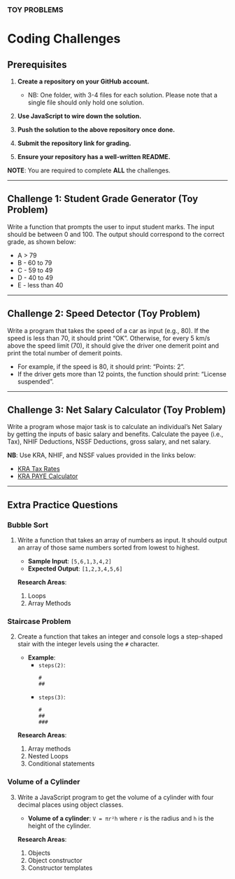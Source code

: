 ### TOY PROBLEMS ###

# Coding Challenges

## Prerequisites

1. **Create a repository on your GitHub account.**
   - NB: One folder, with 3-4 files for each solution. Please note that a single file should only hold one solution.

2. **Use JavaScript to wire down the solution.**

3. **Push the solution to the above repository once done.**

4. **Submit the repository link for grading.**

5. **Ensure your repository has a well-written README.**

**NOTE**: You are required to complete **ALL** the challenges.

------------------------------------------------------------------------------------------------------------------------------------------------------------------------------------------------------------------

## Challenge 1: Student Grade Generator (Toy Problem)

Write a function that prompts the user to input student marks. The input should be between 0 and 100. The output should correspond to the correct grade, as shown below:

- A > 79
- B - 60 to 79
- C - 59 to 49
- D - 40 to 49
- E - less than 40

-------------------------------------------------------------------------------------------------------------------------------------------------------------------------------------------------------------------

## Challenge 2: Speed Detector (Toy Problem)

Write a program that takes the speed of a car as input (e.g., 80). If the speed is less than 70, it should print “OK”. Otherwise, for every 5 km/s above the speed limit (70), it should give the driver one demerit point and print the total number of demerit points.

- For example, if the speed is 80, it should print: “Points: 2”.
- If the driver gets more than 12 points, the function should print: “License suspended”.

--------------------------------------------------------------------------------------------------------------------------------------------------------------------------------------------------------------------

## Challenge 3: Net Salary Calculator (Toy Problem)

Write a program whose major task is to calculate an individual’s Net Salary by getting the inputs of basic salary and benefits. Calculate the payee (i.e., Tax), NHIF Deductions, NSSF Deductions, gross salary, and net salary.

**NB**: Use KRA, NHIF, and NSSF values provided in the links below:

- [KRA Tax Rates](https://www.aren.co.ke/payroll/taxrates.htm)
- [KRA PAYE Calculator](https://www.kra.go.ke/en/individual/calculate-tax/calculating-tax/paye)

---------------------------------------------------------------------------------------------------------------------------------------------------------------------------------------------------------------------

## Extra Practice Questions ##

### Bubble Sort

1. Write a function that takes an array of numbers as input. It should output an array of those same numbers sorted from lowest to highest.

   - **Sample Input**: `[5,6,1,3,4,2]`
   - **Expected Output**: `[1,2,3,4,5,6]`

   **Research Areas**:
   1. Loops
   2. Array Methods

### Staircase Problem

2. Create a function that takes an integer and console logs a step-shaped stair with the integer levels using the `#` character.

   - **Example**:
     - `steps(2)`:
       ```
       #
       ##
       ```
     - `steps(3)`:
       ```
       #
       ##
       ###
       ```

   **Research Areas**:
   1. Array methods
   2. Nested Loops
   3. Conditional statements

### Volume of a Cylinder

3. Write a JavaScript program to get the volume of a cylinder with four decimal places using object classes.
   - **Volume of a cylinder**: `V = πr²h` where `r` is the radius and `h` is the height of the cylinder.

   **Research Areas**:
   1. Objects
   2. Object constructor
   3. Constructor templates
